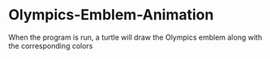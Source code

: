 # Olympics-Emblem-Animation
When the program is run, a turtle will draw the Olympics emblem along with the corresponding colors
